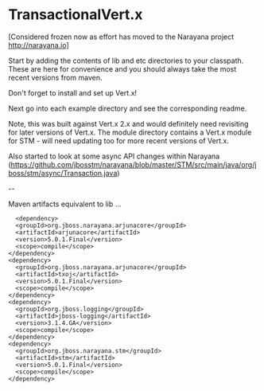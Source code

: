 TransactionalVert.x
===================

[Considered frozen now as effort has moved to the Narayana project http://narayana.io]

Start by adding the contents of lib and etc directories to your classpath. These are here for convenience and you should always take the most recent versions from maven.

Don't forget to install and set up Vert.x!

Next go into each example directory and see the corresponding readme.

Note, this was built against Vert.x 2.x and would definitely need revisiting for later versions of Vert.x. The module directory contains a Vert.x module for STM - will need updating too for more recent versions of Vert.x.

Also started to look at some async API changes within Narayana (https://github.com/jbosstm/narayana/blob/master/STM/src/main/java/org/jboss/stm/async/Transaction.java)

--

Maven artifacts equivalent to lib ...

      <dependency>
      <groupId>org.jboss.narayana.arjunacore</groupId>
      <artifactId>arjunacore</artifactId>
      <version>5.0.1.Final</version>
      <scope>compile</scope>
    </dependency>
    <dependency>
      <groupId>org.jboss.narayana.arjunacore</groupId>
      <artifactId>txoj</artifactId>
      <version>5.0.1.Final</version>
      <scope>compile</scope>
    </dependency>
    <dependency>
      <groupId>org.jboss.logging</groupId>
      <artifactId>jboss-logging</artifactId>
      <version>3.1.4.GA</version>
      <scope>compile</scope>
    </dependency>
    <dependency>
      <groupId>org.jboss.narayana.stm</groupId>
      <artifactId>stm</artifactId>
      <version>5.0.1.Final</version>
      <scope>compile</scope>
    </dependency>
